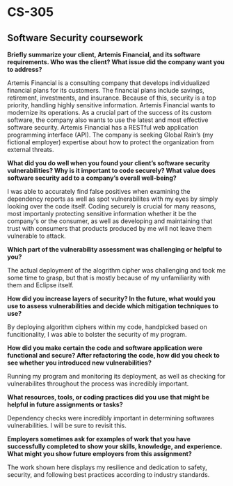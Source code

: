 # CS-305
## Software Security coursework
**Briefly summarize your client, Artemis Financial, and its software requirements. Who was the client? What issue did the company want you to address?**

Artemis Financial is a consulting company that develops individualized financial plans for its customers. The financial plans include savings, retirement, investments, and insurance. Because of this, security is a top priority, handling highly sensitive information. Artemis Financial wants to modernize its operations. As a crucial part of the success of its custom software, the company also wants to use the latest and most effective software security. Artemis Financial has a RESTful web application programming interface (API). The company is seeking Global Rain’s (my fictional employer) expertise about how to protect the organization from external threats.

**What did you do well when you found your client’s software security vulnerabilities? Why is it important to code securely? What value does software security add to a company’s overall well-being?**

I was able to accurately find false positives when examining the dependency reports as well as spot vulnerabilites with my eyes by simply looking over the code itself. Coding securely is crucial for many reasons, most importanly protecting sensitive information whether it be the company's or the consumer, as well as developing and maintaining that trust with consumers that products produced by me will not leave them vulnerable to attack.

**Which part of the vulnerability assessment was challenging or helpful to you?**

The actual deployment of the alogrithm cipher was challenging and took me some time to grasp, but that is mostly because of my unfamiliarity with them and Eclipse itself.

**How did you increase layers of security? In the future, what would you use to assess vulnerabilities and decide which mitigation techniques to use?**

By deploying algorithm ciphers within my code, handpicked based on funcitionality, I was able to bolster the security of my program.

**How did you make certain the code and software application were functional and secure? After refactoring the code, how did you check to see whether you introduced new vulnerabilities?**

Running my program and monitoring its deployment, as well as checking for vulnerabilites throughout the process was incredibly important.

**What resources, tools, or coding practices did you use that might be helpful in future assignments or tasks?**

Dependency checks were incredibly important in determining softwares vulnerabilities. I will be sure to revisit this.

**Employers sometimes ask for examples of work that you have successfully completed to show your skills, knowledge, and experience. What might you show future employers from this assignment?**

The work shown here displays my resilience and dedication to safety, security, and following best practices according to industry standards.
